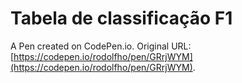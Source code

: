 # Tabela de classificação F1

A Pen created on CodePen.io. Original URL: [https://codepen.io/rodolfho/pen/GRrjWYM](https://codepen.io/rodolfho/pen/GRrjWYM).


